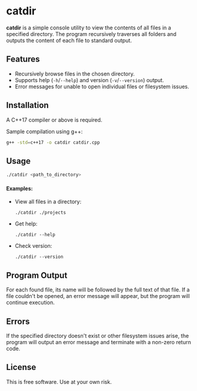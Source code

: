 # catdir

**catdir** is a simple console utility to view the contents of all files in a specified directory. The program recursively traverses all folders and outputs the content of each file to standard output.

## Features

- Recursively browse files in the chosen directory.
- Supports help (`-h`/`--help`) and version (`-v`/`--version`) output.
- Error messages for unable to open individual files or filesystem issues.

## Installation

A C++17 compiler or above is required.

Sample compilation using g++:

```bash
g++ -std=c++17 -o catdir catdir.cpp
```

## Usage

```bash
./catdir <path_to_directory>
```

#### Examples:

- View all files in a directory:
  ```
  ./catdir ./projects
  ```

- Get help:
  ```
  ./catdir --help
  ```

- Check version:
  ```
  ./catdir --version
  ```

## Program Output

For each found file, its name will be followed by the full text of that file. If a file couldn't be opened, an error message will appear, but the program will continue execution.

## Errors

If the specified directory doesn't exist or other filesystem issues arise, the program will output an error message and terminate with a non-zero return code.

## License

This is free software. Use at your own risk.
